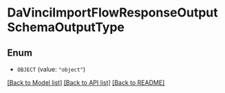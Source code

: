# DaVinciImportFlowResponseOutputSchemaOutputType

## Enum


* `OBJECT` (value: `"object"`)


[[Back to Model list]](../README.md#documentation-for-models) [[Back to API list]](../README.md#documentation-for-api-endpoints) [[Back to README]](../README.md)


